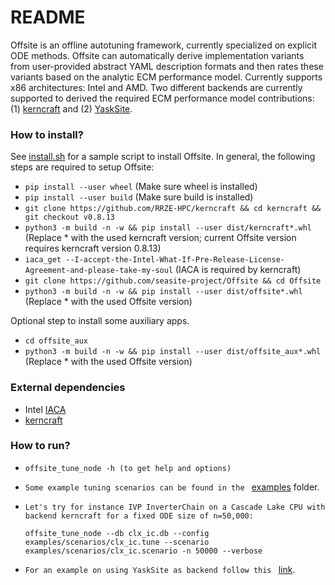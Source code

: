 # README

Offsite is an offline autotuning framework, currently specialized on explicit ODE methods. Offsite can automatically derive implementation variants from user-provided abstract YAML description formats and then rates these variants based on the analytic ECM performance model. Currently supports x86 architectures: Intel and AMD. Two different backends are currently supported to derived the required ECM performance model contributions: (1) [kerncraft](https://github.com/RRZE-HPC/kerncraft) and (2) [YaskSite](https://github.com/seasite-project/YaskSite).


### How to install? ###

See [install.sh](https://github.com/seasite-project/Offsite/blob/master/install.sh) for a sample script to install Offsite. In general, the following steps are required to setup Offsite:

* `pip install --user wheel` (Make sure wheel is installed)
* `pip install --user build` (Make sure build is installed)
* `git clone https://github.com/RRZE-HPC/kerncraft && cd kerncraft && git checkout v0.8.13`
* `python3 -m build -n -w && pip install --user dist/kerncraft*.whl` (Replace * with the used kerncraft version; current Offsite version requires kerncraft version 0.8.13)
* `iaca_get --I-accept-the-Intel-What-If-Pre-Release-License-Agreement-and-please-take-my-soul` (IACA is required by kerncraft)
* `git clone https://github.com/seasite-project/Offsite && cd Offsite`
* `python3 -m build -n -w && pip install --user dist/offsite*.whl` (Replace * with the used Offsite version)

Optional step to install some auxiliary apps.
* `cd offsite_aux`
* `python3 -m build -n -w && pip install --user dist/offsite_aux*.whl` (Replace * with the used Offsite version)


### External dependencies ###

* Intel [IACA](https://software.intel.com/en-us/articles/intel-architecture-code-analyzer)
* [kerncraft](https://github.com/RRZE-HPC/kerncraft)


### How to run? ###

* `offsite_tune_node -h (to get help and options)`
* `Some example tuning scenarios can be found in the ` [examples](https://github.com/seasite-project/Offsite/tree/master/examples) folder.
* `Let's try for instance IVP InverterChain on a Cascade Lake CPU with backend kerncraft for a fixed ODE size of n=50,000:`
	
	`offsite_tune_node --db clx_ic.db --config examples/scenarios/clx_ic.tune --scenario examples/scenarios/clx_ic.scenario -n 50000 --verbose`
* `For an example on using YaskSite as backend follow this ` [link](https://github.com/seasite-project/SC20_YASKSITE_AD/blob/master/README.md).
